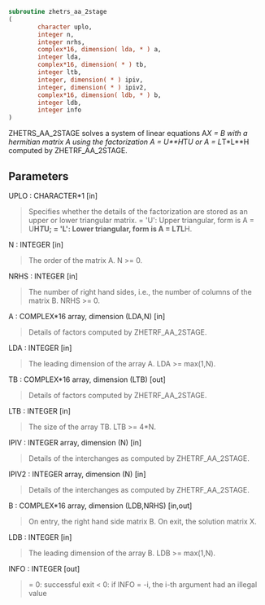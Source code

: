 ```fortran
subroutine zhetrs_aa_2stage
(
        character uplo,
        integer n,
        integer nrhs,
        complex*16, dimension( lda, * ) a,
        integer lda,
        complex*16, dimension( * ) tb,
        integer ltb,
        integer, dimension( * ) ipiv,
        integer, dimension( * ) ipiv2,
        complex*16, dimension( ldb, * ) b,
        integer ldb,
        integer info
)
```

ZHETRS_AA_2STAGE solves a system of linear equations A*X = B with a
hermitian matrix A using the factorization A = U**H*T*U or
A = L*T*L**H computed by ZHETRF_AA_2STAGE.

## Parameters
UPLO : CHARACTER*1 [in]
> Specifies whether the details of the factorization are stored
> as an upper or lower triangular matrix.
> = 'U':  Upper triangular, form is A = U**H*T*U;
> = 'L':  Lower triangular, form is A = L*T*L**H.

N : INTEGER [in]
> The order of the matrix A.  N >= 0.

NRHS : INTEGER [in]
> The number of right hand sides, i.e., the number of columns
> of the matrix B.  NRHS >= 0.

A : COMPLEX*16 array, dimension (LDA,N) [in]
> Details of factors computed by ZHETRF_AA_2STAGE.

LDA : INTEGER [in]
> The leading dimension of the array A.  LDA >= max(1,N).

TB : COMPLEX*16 array, dimension (LTB) [out]
> Details of factors computed by ZHETRF_AA_2STAGE.

LTB : INTEGER [in]
> The size of the array TB. LTB >= 4*N.

IPIV : INTEGER array, dimension (N) [in]
> Details of the interchanges as computed by
> ZHETRF_AA_2STAGE.

IPIV2 : INTEGER array, dimension (N) [in]
> Details of the interchanges as computed by
> ZHETRF_AA_2STAGE.

B : COMPLEX*16 array, dimension (LDB,NRHS) [in,out]
> On entry, the right hand side matrix B.
> On exit, the solution matrix X.

LDB : INTEGER [in]
> The leading dimension of the array B.  LDB >= max(1,N).

INFO : INTEGER [out]
> = 0:  successful exit
> < 0:  if INFO = -i, the i-th argument had an illegal value
